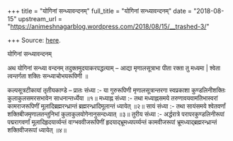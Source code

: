 +++
title = "योगिनां सन्ध्यावन्दनम्"
full_title = "योगिनां सन्ध्यावन्दनम्"
date = "2018-08-15"
upstream_url = "https://animeshnagarblog.wordpress.com/2018/08/15/__trashed-3/"

+++
Source: [here](https://animeshnagarblog.wordpress.com/2018/08/15/__trashed-3/).

योगिनां सन्ध्यावन्दनम्

अथ योगिनां सन्ध्या वन्दनम् तदुक्तमुदयाकरपद्धत्याम् – आद्या मृणालसूत्राभा
पीता रक्ता तु मध्यमा \| श्वेता त्वन्तर्गता शक्तिः सन्ध्याचोभयरूपिणी ॥

कल्पसूत्रटीकायां तृतीयकाण्डे – प्रातः संध्या :- या गुरुरूपिणी
मृणालसूत्रान्तरगा स्वप्रकाशा कुण्डलिनीशक्तिः कुलाकुलसमरसभावेन
साधनान्तर्ध्येया ॥१॥ मध्याह्न संध्या :- तथा मध्याह्नसमये
तरुणावयवामतिभास्वरां कामराजरूपिणीं मूलादिब्रह्मरन्ध्रान्तं
ब्रह्मरन्ध्रादिमूलान्तं ध्यायेत् ॥२॥ सायं संध्या :- तथा सायंसमये
श्वेतवर्णां शक्तिबीजमृणालतन्तुनिभां कुलाकुलयोगेनानुसन्दध्यात् ॥३॥ तुरीय
संध्या :- अर्द्धरात्रे परापरकुण्डलिनीरूपां पद्मरागवर्णां
मूलादिहृदयार्व्यन्तं वाग्भववीजरूपिणीं हृदयाद्भ्रूमध्यपर्य्यन्तं
कामवीजरूपां भ्रूमध्याद्ब्रह्मरन्ध्रान्तं शक्तिवीजरूपां ध्यायेत् ॥४॥

